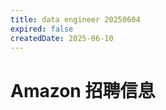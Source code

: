 ```yaml
---
title: data engineer 20250604
expired: false
createdDate: 2025-06-10
---
```


# Amazon 招聘信息

<JobPostingTable job-posting-json-path="amazon/data/data-engineer-20250604.json" />
